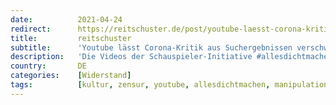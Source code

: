 ```yaml
---
date:          2021-04-24
redirect:      https://reitschuster.de/post/youtube-laesst-corona-kritik-aus-suchergebnissen-verschwinden/
title:         reitschuster
subtitle:      'Youtube lässt Corona-Kritik aus Suchergebnissen verschwinden'
description:   'Die Videos der Schauspieler-Initiative #allesdichtmachen sind nach 10 Millionen Aufrufen bei Youtube aus den Suchergebnissen verschwunden. Ein dreister, manipulativer Eingriff des faktischen Monopolisten in die Meinungsfreiheit.'
country:       DE
categories:    [Widerstand]
tags:          [kultur, zensur, youtube, allesdichtmachen, manipulation]
---
```

